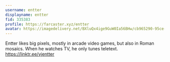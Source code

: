 ```yaml
---
username: entter
displayname: entter
fid: 335383
profile: https://farcaster.xyz/entter
avatar: https://imagedelivery.net/BXluQx4ige9GuW0Ia56BHw/cb965290-95ce-4caf-1490-01067953d900/original
---
```


Entter likes big pixels, mostly in arcade video games, but also in Roman mosaics. When he watches TV, he only tunes teletext. https://linktr.ee/vjentter
